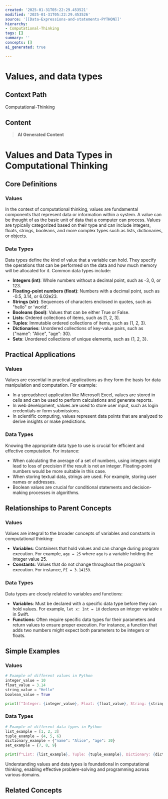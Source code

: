 ```yaml
---
created: '2025-01-31T05:22:29.453521'
modified: '2025-01-31T05:22:29.453526'
source: '[[Data-Expressions-and-statements-PYTHON]]'
hierarchy:
- Computational-Thinking
tags: []
summary: ''
concepts: []
ai_generated: true

---
```


# Values, and data types

## Context Path
Computational-Thinking

## Content
> **AI Generated Content**
 # Values and Data Types in Computational Thinking

## Core Definitions

### Values
In the context of computational thinking, values are fundamental components that represent data or information within a system. A value can be thought of as the basic unit of data that a computer can process. Values are typically categorized based on their type and can include integers, floats, strings, booleans, and more complex types such as lists, dictionaries, or objects.

### Data Types
Data types define the kind of value that a variable can hold. They specify the operations that can be performed on the data and how much memory will be allocated for it. Common data types include:
- **Integers (int)**: Whole numbers without a decimal point, such as -3, 0, or 123.
- **Floating-point numbers (float)**: Numbers with a decimal point, such as -0.5, 3.14, or 6.02e23.
- **Strings (str)**: Sequences of characters enclosed in quotes, such as "hello" or 'world'.
- **Booleans (bool)**: Values that can be either True or False.
- **Lists**: Ordered collections of items, such as [1, 2, 3].
- **Tuples**: Immutable ordered collections of items, such as (1, 2, 3).
- **Dictionaries**: Unordered collections of key-value pairs, such as {"name": "Alice", "age": 30}.
- **Sets**: Unordered collections of unique elements, such as {1, 2, 3}.

## Practical Applications

### Values
Values are essential in practical applications as they form the basis for data manipulation and computation. For example:
- In a spreadsheet application like Microsoft Excel, values are stored in cells and can be used to perform calculations and generate reports.
- In web development, values are used to store user input, such as login credentials or form submissions.
- In scientific computing, values represent data points that are analyzed to derive insights or make predictions.

### Data Types
Knowing the appropriate data type to use is crucial for efficient and effective computation. For instance:
- When calculating the average of a set of numbers, using integers might lead to loss of precision if the result is not an integer. Floating-point numbers would be more suitable in this case.
- When storing textual data, strings are used. For example, storing user names or addresses.
- Boolean values are crucial for conditional statements and decision-making processes in algorithms.

## Relationships to Parent Concepts

### Values
Values are integral to the broader concepts of variables and constants in computational thinking:
- **Variables**: Containers that hold values and can change during program execution. For example, `age = 25` where `age` is a variable holding the integer value 25.
- **Constants**: Values that do not change throughout the program's execution. For instance, `PI = 3.14159`.

### Data Types
Data types are closely related to variables and functions:
- **Variables**: Must be declared with a specific data type before they can hold values. For example, `let x: Int = 10` declares an integer variable `x` in Swift.
- **Functions**: Often require specific data types for their parameters and return values to ensure proper execution. For instance, a function that adds two numbers might expect both parameters to be integers or floats.

## Simple Examples

### Values
```python
# Example of different values in Python
integer_value = 10
float_value = 3.14
string_value = "Hello"
boolean_value = True

print(f"Integer: {integer_value}, Float: {float_value}, String: {string_value}, Boolean: {boolean_value}")
```

### Data Types
```python
# Example of different data types in Python
list_example = [1, 2, 3]
tuple_example = (4, 5, 6)
dictionary_example = {"name": "Alice", "age": 30}
set_example = {7, 8, 9}

print(f"List: {list_example}, Tuple: {tuple_example}, Dictionary: {dictionary_example}, Set: {set_example}")
```

Understanding values and data types is foundational in computational thinking, enabling effective problem-solving and programming across various domains.

## Related Concepts
